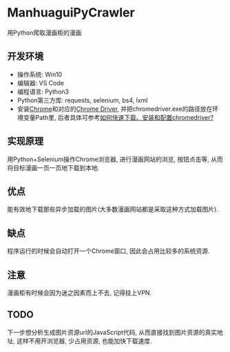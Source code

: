 # ManhuaguiPyCrawler
用Python爬取漫画柜的漫画
## 开发环境
- 操作系统: Win10
- 编辑器: VS Code
- 编程语言: Python3
- Python第三方库: requests, selenium, bs4, lxml
- 安装[Chrome](https://www.google.cn/intl/zh-CN/chrome/)和对应的[Chrome Driver](http://npm.taobao.org/mirrors/chromedriver/), 并把chromedriver.exe的路径放在环境变量Path里, 后者具体可参考[如何快速下载、安装和配置chromedriver?](https://jingyan.baidu.com/article/f7ff0bfcdd89ed2e27bb1379.html)
## 实现原理
用Python+Selenium操作Chrome浏览器, 进行漫画网站的浏览, 按钮点击等, 从而将目标漫画一页一页地下载到本地. 
## 优点
能有效地下载那些异步加载的图片(大多数漫画网站都是采取这种方式加载图片).
## 缺点
程序运行的时候会自动打开一个Chrome窗口, 因此会占用比较多的系统资源. 
## 注意
漫画柜有时候会因为迷之因素而上不去, 记得挂上VPN.
## TODO
下一步想分析生成图片资源url的JavaScript代码, 从而直接找到图片资源的真实地址, 这样不用开浏览器, 少占用资源, 也能加快下载速度. 
